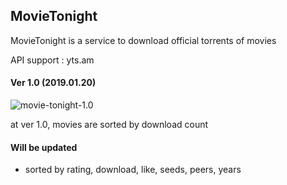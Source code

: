## MovieTonight

MovieTonight is a service to download official torrents of movies

API support : yts.am

#### Ver 1.0 (2019.01.20)

![movie-tonight-1.0](movie-tonight-1.0.gif)

at ver 1.0, movies are sorted by download count

#### Will be updated

* sorted by rating, download, like, seeds, peers, years